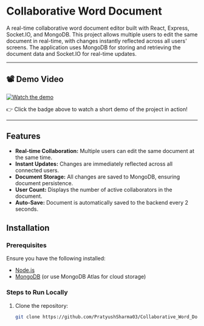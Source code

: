 # Collaborative Word Document

A real-time collaborative word document editor built with React, Express, Socket.IO, and MongoDB. This project allows multiple users to edit the same document in real-time, with changes instantly reflected across all users' screens. The application uses MongoDB for storing and retrieving the document data and Socket.IO for real-time updates.

---

## 📽️ Demo Video

[![Watch the demo](https://img.shields.io/badge/Watch-Demo%20Video-red?logo=google-drive&style=for-the-badge)](https://drive.google.com/file/d/10CloV3ZV5v178ceif4s1BCYP_eBBASQa/view?usp=sharing)

👉 Click the badge above to watch a short demo of the project in action!

---

## Features

- **Real-time Collaboration:** Multiple users can edit the same document at the same time.
- **Instant Updates:** Changes are immediately reflected across all connected users.
- **Document Storage:** All changes are saved to MongoDB, ensuring document persistence.
- **User Count:** Displays the number of active collaborators in the document.
- **Auto-Save:** Document is automatically saved to the backend every 2 seconds.

## Installation

### Prerequisites
Ensure you have the following installed:
- [Node.js](https://nodejs.org/)
- [MongoDB](https://www.mongodb.com/) (or use MongoDB Atlas for cloud storage)

### Steps to Run Locally

1. Clone the repository:
   ```bash
   git clone https://github.com/PratyushSharma03/Collaborative_Word_Document.git
